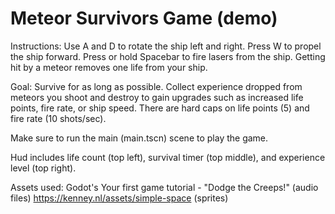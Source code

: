 # Meteor Survivors Game (demo)

Instructions: Use A and D to rotate the ship left and right. Press W to propel the ship forward. Press or hold Spacebar to fire lasers from the ship. Getting hit by a meteor removes one life from your ship.

Goal: Survive for as long as possible. Collect experience dropped from meteors you shoot and destroy to gain upgrades such as increased life points, fire rate, or ship speed. There are hard caps on life points (5) and fire rate (10 shots/sec).

Make sure to run the main (main.tscn) scene to play the game.

Hud includes life count (top left), survival timer (top middle), and experience level (top right).

Assets used: 
Godot's Your first game tutorial - "Dodge the Creeps!" (audio files)
https://kenney.nl/assets/simple-space (sprites)

